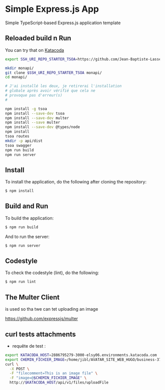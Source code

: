 # Simple Express.js App

Simple TypeScript-based Express.js application template

## Reloaded build n Run

You can try that on [Katacoda](https://www.katacoda.com/courses/nodejs/playground)

```bash
export SSH_URI_REPO_STARTER_TSOA=https://github.com/Jean-Baptiste-Lasselle/tsoa-upload-download

mkdir monapi/
git clone $SSH_URI_REPO_STARTER_TSOA monapi/
cd monapi/

# J'ai installé les deux, je retirerai l'installation
# globale après avoir vérifié que cela ne
# provoque pas d'erreur(s)
#

npm install -g tsoa
npm install --save-dev tsoa
npm install --save-dev multer
npm install --save multer
npm install --save-dev @types/node
npm install
tsoa routes
mkdir -p api/dist
tsoa swagger
npm run build
npm run server
```
## Install
To install the application, do the following after cloning the repository:
```bash
$ npm install
```

## Build and Run
To build the application:
```bash
$ npm run build
```

And to run the server:
```bash
$ npm run server
```

## Codestyle
To check the codestyle (lint), do the following:
```bash
$ npm run lint
```


## The Multer Client

is used so tha twe can tet uploading an image

https://github.com/expressjs/multer


## curl tests attachments

* requête de test :
```bash
export KATACODA_HOST=2886795279-3000-elsy06.environments.katacoda.com
export CHEMIN_FICHIER_IMAGE=/home/jibl/AVATAR_SITE_WEB_HUGO/business-374-127189.png
curl \
  -X POST \
  -F "filecomment=This is an image file" \
  -F "image=@$CHEMIN_FICHIER_IMAGE" \
  http://$KATACODA_HOST/api/v1/files/uploadFile
```
